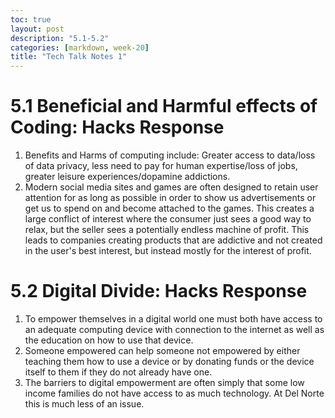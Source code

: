 ```yaml
---
toc: true
layout: post
description: "5.1-5.2"
categories: [markdown, week-20]
title: "Tech Talk Notes 1"
---
```


# 5.1 Beneficial and Harmful effects of Coding: Hacks Response

1. Benefits and Harms of computing include: Greater access to data/loss of data privacy, less need to pay for human expertise/loss of jobs, greater leisure experiences/dopamine addictions.
2. Modern social media sites and games are often designed to retain user attention for as long as possible in order to show us advertisements or get us to spend on and become attached to the games. This creates a large conflict of interest where the consumer just sees a good way to relax, but the seller sees a potentially endless machine of profit. This leads to companies creating products that are addictive and not created in the user's best interest, but instead mostly for the interest of profit.

# 5.2 Digital Divide: Hacks Response

1. To empower themselves in a digital world one must both have access to an adequate computing device with connection to the internet as well as the education on how to use that device.
2. Someone empowered can help someone not empowered by either teaching them how to use a device or by donating funds or the device itself to them if they do not already have one.
3. The barriers to digital empowerment are often simply that some low income families do not have access to as much technology. At Del Norte this is much less of an issue.
